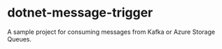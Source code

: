 dotnet-message-trigger
======================

A sample project for consuming messages from Kafka or Azure Storage Queues.
